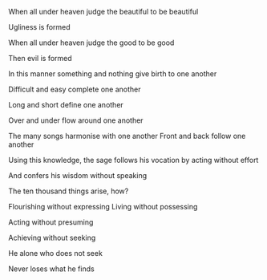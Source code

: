 When all under heaven judge the beautiful to be beautiful 

Ugliness is formed 

When all under heaven judge the good to be good 

Then evil is formed 



In this manner something and nothing give birth to one another 

Difficult and easy complete one another 

Long and short define one another 

Over and under flow around one another 

The many songs harmonise with one another Front and back follow one another 



Using this knowledge, the sage follows his vocation by acting without effort

 And confers his wisdom without speaking 

The ten thousand things arise, how? 

Flourishing without expressing Living without possessing 

Acting without presuming 

Achieving without seeking 



He alone who does not seek 

Never loses what he finds